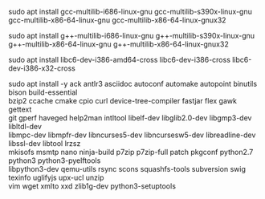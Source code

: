 sudo apt install gcc-multilib-i686-linux-gnu gcc-multilib-s390x-linux-gnu gcc-multilib-x86-64-linux-gnu gcc-multilib-x86-64-linux-gnux32

sudo apt install g++-multilib-i686-linux-gnu g++-multilib-s390x-linux-gnu g++-multilib-x86-64-linux-gnu g++-multilib-x86-64-linux-gnux32

sudo apt install libc6-dev-i386-amd64-cross libc6-dev-i386-cross libc6-dev-i386-x32-cross

sudo apt install -y ack antlr3 asciidoc autoconf automake autopoint binutils bison build-essential \
bzip2 ccache cmake cpio curl device-tree-compiler fastjar flex gawk gettext \
git gperf haveged help2man intltool libelf-dev libglib2.0-dev libgmp3-dev libltdl-dev \
libmpc-dev libmpfr-dev libncurses5-dev libncursesw5-dev libreadline-dev libssl-dev libtool lrzsz \
mkisofs msmtp nano ninja-build p7zip p7zip-full patch pkgconf python2.7 python3 python3-pyelftools \
libpython3-dev qemu-utils rsync scons squashfs-tools subversion swig texinfo uglifyjs upx-ucl unzip \
vim wget xmlto xxd zlib1g-dev python3-setuptools